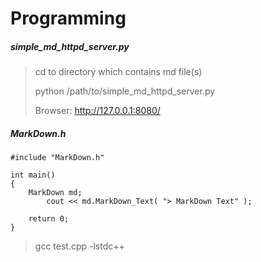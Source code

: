 # Programming


##### simple_md_httpd_server.py
> cd to directory which contains md file(s)
>
> python /path/to/simple_md_httpd_server.py
>
> Browser: http://127.0.0.1:8080/
>

##### MarkDown.h
```
#include "MarkDown.h"

int main()
{
	MarkDown md;
        cout << md.MarkDown_Text( "> MarkDown Text" );

	return 0;
}
```
>
> gcc test.cpp -lstdc++
>
